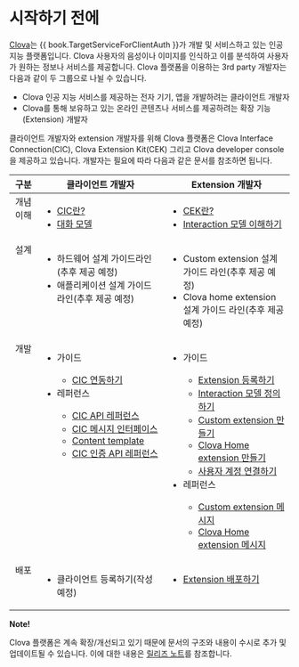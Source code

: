 # 시작하기 전에

[Clova](http://clova.ai)는 {{ book.TargetServiceForClientAuth }}가 개발 및 서비스하고 있는 인공지능 플랫폼입니다. Clova 사용자의 음성이나 이미지를 인식하고 이를 분석하여 사용자가 원하는 정보나 서비스를 제공합니다. Clova 플랫폼을 이용하는 3rd party 개발자는 다음과 같이 두 그룹으로 나뉠 수 있습니다.

* Clova 인공 지능 서비스를 제공하는 전자 기기, 앱을 개발하려는 클라이언트 개발자
* Clova를 통해 보유하고 있는 온라인 콘텐츠나 서비스를 제공하려는 확장 기능(Extension) 개발자

클라이언트 개발자와 extension 개발자를 위해 Clova 플랫폼은 Clova Interface Connection(CIC), Clova Extension Kit(CEK) 그리고 Clova developer console을 제공하고 있습니다. 개발자는 필요에 따라 다음과 같은 문서를 참조하면 됩니다.

<table>
  <thead>
    <tr>
      <th width="10%">구분</th>
      <th width="45%">클라이언트 개발자</th>
      <th width="45%">Extension 개발자</th>
    </tr>
  </thead>
  <tbody style="vertical-align: top;">
    <tr>
      <td style="text-align: center;">개념 이해</td>
      <td>
        <ul>
          <li><a href="CIC/CIC_Overview.html#WhatisCIC">CIC란?</a></li>
          <li><a href="CIC/CIC_Overview.html#DialogModel">대화 모델</a></li>
        </ul>
      </td>
      <td>
        <ul>
          <li><a href="CEK/CEK_Overview.html#WhatisCEK">CEK란?</a></li>
          <li><a href="DevConsole/Guides/CEK/Define_Interaction_Model.html#UnderstandInteractionModel">Interaction 모델 이해하기</a></li>
        </ul>
      </td>
    </tr>
    <tr>
      <td style="text-align: center;">설계</td>
      <td>
        <ul>
          <li>하드웨어 설계 가이드라인(추후 제공 예정)</li>
          <li>애플리케이션 설계 가이드라인(추후 제공 예정)</li>
        </ul>
      </td>
      <td>
        <ul>
          <li>Custom extension 설계 가이드 라인(추후 제공 예정)</li>
          <li>Clova home extension 설계 가이드 라인(추후 제공 예정)</li>
        </ul>
      </td>
    </tr>
    <tr>
      <td style="text-align: center;">개발</td>
      <td>
        <ul>
          <li>가이드</li>
          <ul>
            <li><a href="CIC/Guides/Interact_with_CIC.html">CIC 연동하기</a></li>
          </ul>
          <li>레퍼런스</li>
          <ul>
            <li><a href="CIC/References/CIC_API.html">CIC API 레퍼런스</a></li>
            <li><a href="CIC/References/CIC_API.html#CICInterface">CIC 메시지 인터페이스</a></li>
            <li><a href="CIC/References/Content_Templates.html">Content template</a></li>
            <li><a href="CIC/References/Clova_Auth_API.html">CIC 인증 API 레퍼런스</a></li>
          </ul>
        </ul>
      </td>
      <td>
        <ul>
          <li>가이드</li>
          <ul>
            <li><a href="DevConsole/Guides/CEK/Register_Extension.html">Extension 등록하기</a></li>
            <li><a href="DevConsole/Guides/CEK/Define_Interaction_Model.html">Interaction 모델 정의하기</a></li>
            <li><a href="CEK/Guides/Build_Custom_Extension.html">Custom extension 만들기</a></li>
            <li><a href="CEK/Guides/Build_Clova_Home_Extension.html">Clova Home extension 만들기</a></li>
            <li><a href="CEK/Guides/LinkUserAccount.html">사용자 계정 연결하기</a></li>
          </ul>
          <li>레퍼런스</li>
          <ul>
            <li><a href="CEK/References/CEK_API.html#CustomExtMessage">Custom extension 메시지</a></li>
            <li><a href="CEK/References/CEK_API.html#ClovaHomeExtMessage">Clova Home extension 메시지</a></li>
          </ul>
        </ul>
      </td>
    </tr>
    <tr>
      <td style="text-align: center;">배포</td>
      <td>
        <ul>
          <li>클라이언트 등록하기(작성 예정)</li>
        </ul>
      </td>
      <td>
        <ul>
          <li><a href="DevConsole/Guides/CEK/Deploy_Extension.html">Extension 배포하기</a></li>
        </ul>
      </td>
    </tr>
  </tbody>
</table>

<div class="note">
  <p><strong>Note!</strong></p>
  <p>Clova 플랫폼은 계속 확장/개선되고 있기 때문에 문서의 구조와 내용이 수시로 추가 및 업데이트될 수 있습니다. 이에 대한 내용은 <a href="/Release_Notes.html">릴리즈 노트</a>를 참조합니다.</p>
</div>
